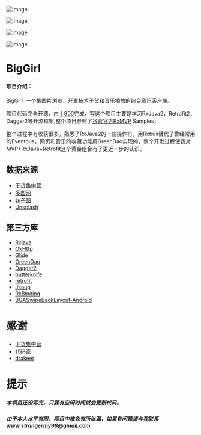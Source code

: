   
![image](https://github.com/1900Star/OkStar/blob/master/Screenshot/main.jpg)


![image](https://github.com/1900Star/OkStar/blob/master/Screenshot/music.jpg)


![image](https://github.com/1900Star/OkStar/blob/master/Screenshot/biggirls.gif)

![image](https://github.com/1900Star/BigGril/blob/master/Screenshot_png/b.png)

# BigGirl

#### 项目介绍：
[BigGirl](https://github.com/1900Star/BigGirl)  一个集图片浏览、开发技术干货和音乐播放的综合资讯客户端。

项目代码完全开源，由[丨900](https://weibo.com/stranger98)完成，写这个项目主要是学习RxJava2，Retrofit2，Dagger2等开源框架,整个项目参照了[谷歌官方RxMVP](https://github.com/googlesamples/android-architecture) Samples，

整个过程中有收获很多，熟悉了RxJava2的一些操作符，用Rxbus替代了曾经常用的Eventbus，网页和音乐的收藏功能用GreenDao实现的，整个开发过程使我对MVP+RxJava+Retrofit这个黄金组合有了更近一步的认识。

## 数据来源
   * [干货集中营](http://gank.io/)
   * [多图网](http://www.duotu555.com/)
   * [妹子图](http://www.mzitu.com/)
   * [Unsplash](http://www.unsplash.com/)
  
## 第三方库
  * [Rxjava](https://github.com/ReactiveX/RxJava)  
  * [OkHttp](https://github.com/square/okhttp)
  * [Glide](https://github.com/bumptech/glide)
  * [GreenDao](https://github.com/greenrobot/greenDAO)
  * [Dagger2](https://github.com/square/dagger)
  * [butterknife](https://github.com/JakeWharton/butterknife)
  * [retrofit](https://github.com/square/retrofit)
  * [Jsoup](https://github.com/jhy/jsoup) 
  * [RxBinding](https://github.com/JakeWharton/RxBinding)
  * [BGASwipeBackLayout-Android](https://github.com/bingoogolapple/BGASwipeBackLayout-Android)

  
# 感谢 
  * [干货集中营](http://gank.io/) <br>
  * [代码家](https://github.com/daimajia) <br>
  * [drakeet](https://github.com/drakeet) <br>
  
# 提示
   ##### 本项目还没写完，只要有空闲时间就会更新代码。
    
   ##### 由于本人水平有限，项目中难免有所纰漏，如果有问题请与我联系 www.strangermy98@gmail.com



